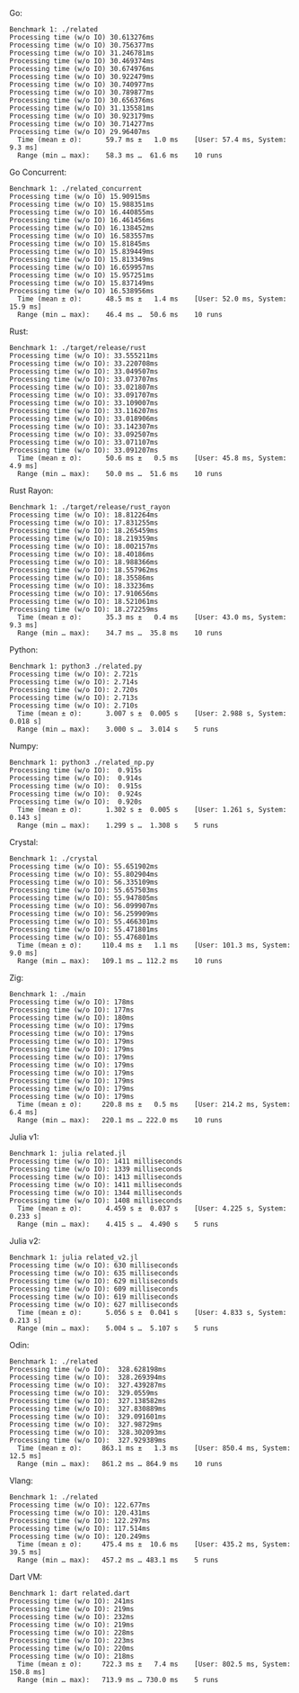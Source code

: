 Go:

	Benchmark 1: ./related
	Processing time (w/o IO) 30.613276ms
	Processing time (w/o IO) 30.756377ms
	Processing time (w/o IO) 31.246781ms
	Processing time (w/o IO) 30.469374ms
	Processing time (w/o IO) 30.674976ms
	Processing time (w/o IO) 30.922479ms
	Processing time (w/o IO) 30.740977ms
	Processing time (w/o IO) 30.789877ms
	Processing time (w/o IO) 30.656376ms
	Processing time (w/o IO) 31.135581ms
	Processing time (w/o IO) 30.923179ms
	Processing time (w/o IO) 30.714277ms
	Processing time (w/o IO) 29.96407ms
	  Time (mean ± σ):      59.7 ms ±   1.0 ms    [User: 57.4 ms, System: 9.3 ms]
	  Range (min … max):    58.3 ms …  61.6 ms    10 runs
	 
Go Concurrent:

	Benchmark 1: ./related_concurrent
	Processing time (w/o IO) 15.90915ms
	Processing time (w/o IO) 15.988351ms
	Processing time (w/o IO) 16.440855ms
	Processing time (w/o IO) 16.461456ms
	Processing time (w/o IO) 16.138452ms
	Processing time (w/o IO) 16.583557ms
	Processing time (w/o IO) 15.81845ms
	Processing time (w/o IO) 15.839449ms
	Processing time (w/o IO) 15.813349ms
	Processing time (w/o IO) 16.659957ms
	Processing time (w/o IO) 15.957251ms
	Processing time (w/o IO) 15.837149ms
	Processing time (w/o IO) 16.538956ms
	  Time (mean ± σ):      48.5 ms ±   1.4 ms    [User: 52.0 ms, System: 15.9 ms]
	  Range (min … max):    46.4 ms …  50.6 ms    10 runs
	 
Rust:

	Benchmark 1: ./target/release/rust
	Processing time (w/o IO): 33.555211ms
	Processing time (w/o IO): 33.220708ms
	Processing time (w/o IO): 33.049507ms
	Processing time (w/o IO): 33.073707ms
	Processing time (w/o IO): 33.021807ms
	Processing time (w/o IO): 33.091707ms
	Processing time (w/o IO): 33.109007ms
	Processing time (w/o IO): 33.116207ms
	Processing time (w/o IO): 33.018906ms
	Processing time (w/o IO): 33.142307ms
	Processing time (w/o IO): 33.092507ms
	Processing time (w/o IO): 33.071107ms
	Processing time (w/o IO): 33.091207ms
	  Time (mean ± σ):      50.6 ms ±   0.5 ms    [User: 45.8 ms, System: 4.9 ms]
	  Range (min … max):    50.0 ms …  51.6 ms    10 runs
	 
Rust Rayon:

	Benchmark 1: ./target/release/rust_rayon
	Processing time (w/o IO): 18.812264ms
	Processing time (w/o IO): 17.831255ms
	Processing time (w/o IO): 18.265459ms
	Processing time (w/o IO): 18.219359ms
	Processing time (w/o IO): 18.002157ms
	Processing time (w/o IO): 18.40186ms
	Processing time (w/o IO): 18.988366ms
	Processing time (w/o IO): 18.557962ms
	Processing time (w/o IO): 18.35586ms
	Processing time (w/o IO): 18.33236ms
	Processing time (w/o IO): 17.910656ms
	Processing time (w/o IO): 18.521061ms
	Processing time (w/o IO): 18.272259ms
	  Time (mean ± σ):      35.3 ms ±   0.4 ms    [User: 43.0 ms, System: 9.3 ms]
	  Range (min … max):    34.7 ms …  35.8 ms    10 runs
	 
Python:

	Benchmark 1: python3 ./related.py
	Processing time (w/o IO): 2.721s
	Processing time (w/o IO): 2.714s
	Processing time (w/o IO): 2.720s
	Processing time (w/o IO): 2.713s
	Processing time (w/o IO): 2.710s
	  Time (mean ± σ):      3.007 s ±  0.005 s    [User: 2.988 s, System: 0.018 s]
	  Range (min … max):    3.000 s …  3.014 s    5 runs
	 
Numpy:

	Benchmark 1: python3 ./related_np.py
	Processing time (w/o IO):  0.915s
	Processing time (w/o IO):  0.914s
	Processing time (w/o IO):  0.915s
	Processing time (w/o IO):  0.924s
	Processing time (w/o IO):  0.920s
	  Time (mean ± σ):      1.302 s ±  0.005 s    [User: 1.261 s, System: 0.143 s]
	  Range (min … max):    1.299 s …  1.308 s    5 runs
	 
Crystal:

	Benchmark 1: ./crystal
	Processing time (w/o IO): 55.651902ms
	Processing time (w/o IO): 55.802904ms
	Processing time (w/o IO): 56.335109ms
	Processing time (w/o IO): 55.657503ms
	Processing time (w/o IO): 55.947805ms
	Processing time (w/o IO): 56.099907ms
	Processing time (w/o IO): 56.259909ms
	Processing time (w/o IO): 55.466301ms
	Processing time (w/o IO): 55.471801ms
	Processing time (w/o IO): 55.476801ms
	  Time (mean ± σ):     110.4 ms ±   1.1 ms    [User: 101.3 ms, System: 9.0 ms]
	  Range (min … max):   109.1 ms … 112.2 ms    10 runs
	 
Zig:

	Benchmark 1: ./main
	Processing time (w/o IO): 178ms
	Processing time (w/o IO): 177ms
	Processing time (w/o IO): 180ms
	Processing time (w/o IO): 179ms
	Processing time (w/o IO): 179ms
	Processing time (w/o IO): 179ms
	Processing time (w/o IO): 179ms
	Processing time (w/o IO): 179ms
	Processing time (w/o IO): 179ms
	Processing time (w/o IO): 179ms
	Processing time (w/o IO): 179ms
	Processing time (w/o IO): 179ms
	Processing time (w/o IO): 179ms
	  Time (mean ± σ):     220.8 ms ±   0.5 ms    [User: 214.2 ms, System: 6.4 ms]
	  Range (min … max):   220.1 ms … 222.0 ms    10 runs
	 
Julia v1:

	Benchmark 1: julia related.jl
	Processing time (w/o IO): 1411 milliseconds
	Processing time (w/o IO): 1339 milliseconds
	Processing time (w/o IO): 1413 milliseconds
	Processing time (w/o IO): 1411 milliseconds
	Processing time (w/o IO): 1344 milliseconds
	Processing time (w/o IO): 1408 milliseconds
	  Time (mean ± σ):      4.459 s ±  0.037 s    [User: 4.225 s, System: 0.233 s]
	  Range (min … max):    4.415 s …  4.490 s    5 runs
	 
Julia v2:

	Benchmark 1: julia related_v2.jl
	Processing time (w/o IO): 630 milliseconds
	Processing time (w/o IO): 635 milliseconds
	Processing time (w/o IO): 629 milliseconds
	Processing time (w/o IO): 609 milliseconds
	Processing time (w/o IO): 619 milliseconds
	Processing time (w/o IO): 627 milliseconds
	  Time (mean ± σ):      5.056 s ±  0.041 s    [User: 4.833 s, System: 0.213 s]
	  Range (min … max):    5.004 s …  5.107 s    5 runs
	 
Odin:

	Benchmark 1: ./related
	Processing time (w/o IO):  328.628198ms
	Processing time (w/o IO):  328.269394ms
	Processing time (w/o IO):  327.439287ms
	Processing time (w/o IO):  329.0559ms
	Processing time (w/o IO):  327.138582ms
	Processing time (w/o IO):  327.830889ms
	Processing time (w/o IO):  329.091601ms
	Processing time (w/o IO):  327.98729ms
	Processing time (w/o IO):  328.302093ms
	Processing time (w/o IO):  327.929389ms
	  Time (mean ± σ):     863.1 ms ±   1.3 ms    [User: 850.4 ms, System: 12.5 ms]
	  Range (min … max):   861.2 ms … 864.9 ms    10 runs
	 
Vlang:

	Benchmark 1: ./related
	Processing time (w/o IO): 122.677ms
	Processing time (w/o IO): 120.431ms
	Processing time (w/o IO): 122.297ms
	Processing time (w/o IO): 117.514ms
	Processing time (w/o IO): 120.249ms
	  Time (mean ± σ):     475.4 ms ±  10.6 ms    [User: 435.2 ms, System: 39.5 ms]
	  Range (min … max):   457.2 ms … 483.1 ms    5 runs
	 
Dart VM:

	Benchmark 1: dart related.dart
	Processing time (w/o IO): 241ms
	Processing time (w/o IO): 219ms
	Processing time (w/o IO): 232ms
	Processing time (w/o IO): 219ms
	Processing time (w/o IO): 228ms
	Processing time (w/o IO): 223ms
	Processing time (w/o IO): 220ms
	Processing time (w/o IO): 218ms
	  Time (mean ± σ):     722.3 ms ±   7.4 ms    [User: 802.5 ms, System: 150.8 ms]
	  Range (min … max):   713.9 ms … 730.0 ms    5 runs
	 
